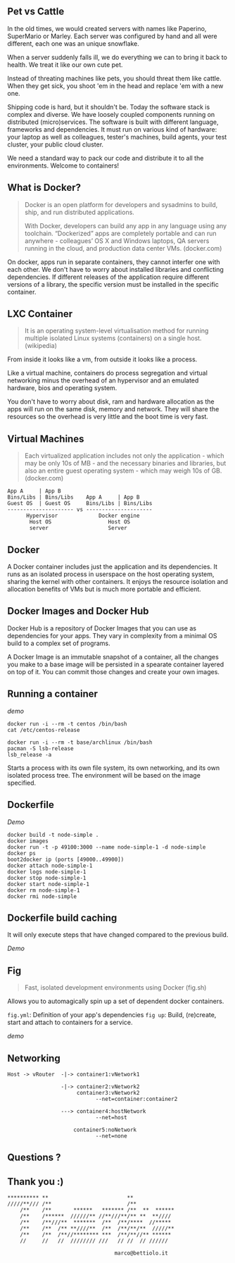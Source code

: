 ## Pet vs Cattle

In the old times, we would created servers with names like Paperino, SuperMario or Marley. Each server was configured by hand and all were different, each one was an unique snowflake. 

When a server suddenly falls ill, we do everything we can to bring it back to health. We treat it like our own cute pet.














Instead of threating machines like pets, you should threat them like cattle. When they get sick, you shoot 'em in the head and replace 'em with a new one.

Shipping code is hard, but it shouldn't be. Today the software stack is complex and diverse. We have loosely coupled components running on distributed (micro)services. The software is built with different language, frameworks and dependencies. It must run on various kind of hardware: your laptop as well as colleagues, tester's machines, build agents, your test cluster, your public cloud cluster.

We need a standard way to pack our code and distribute it to all the environments. Welcome to containers!










## What is Docker?

> Docker is an open platform for developers and sysadmins to build, ship, and run distributed applications.
>
> With Docker, developers can build any app in any language using any toolchain. “Dockerized” apps are completely portable and can run anywhere - colleagues’ OS X and Windows laptops, QA servers running in the cloud, and production data center VMs. (docker.com)














On docker, apps run in separate containers, they cannot interfer one with each other. We don't have to worry about installed libraries and conflicting dependencies. If different releases of the application require different versions of a library, the specific version must be installed in the specific container.
 


















## LXC Container

> It is an operating system-level virtualisation method for running multiple isolated Linux systems (containers) on a single host. (wikipedia)

From inside it looks like a vm, from outside it looks like a process.




















Like a virtual machine, containers do process segregation and virtual networking minus the overhead of an hypervisor and an emulated hardware, bios and operating system. 

You don't have to worry about disk, ram and hardware allocation as the apps will run on the same disk, memory and network. They will share the resources so the overhead is very little and the boot time is very fast.




















## Virtual Machines

> Each virtualized application includes not only the application - which may be only 10s of MB - and the necessary binaries and libraries, but also an entire guest operating system - which may weigh 10s of GB. (docker.com)


















    App A     | App B
    Bins/Libs | Bins/Libs    App A     | App B
    Guest OS  | Guest OS     Bins/Libs | Bins/Libs
    --------------------- vs ---------------------
          Hypervisor             Docker engine
           Host OS                  Host OS
           server                   Server












## Docker 
  
A Docker container includes just the application and its dependencies. It runs as an isolated process in userspace on the host operating system, sharing the kernel with other containers. It enjoys the resource isolation and allocation benefits of VMs but is much more portable and efficient.















## Docker Images and Docker Hub

Docker Hub is a repository of Docker Images that you can use as dependencies for your apps. They vary in complexity from a minimal OS build to a complex set of programs.

A Docker Image is an immutable snapshot of a container, all the changes you make to a base image will be persisted in a spearate container layered on top of it. You can commit those changes and create your own images.



















## Running a container

_demo_

```
docker run -i --rm -t centos /bin/bash
cat /etc/centos-release

docker run -i --rm -t base/archlinux /bin/bash
pacman -S lsb-release
lsb_release -a
```

Starts a process with its own file system, its own networking, and its own isolated process tree. The environment will be based on the image specified.














 
## Dockerfile

_Demo_

```
docker build -t node-simple .
docker images
docker run -t -p 49100:3000 --name node-simple-1 -d node-simple
docker ps
boot2docker ip (ports [49000..49900])
docker attach node-simple-1
docker logs node-simple-1
docker stop node-simple-1
docker start node-simple-1
docker rm node-simple-1
docker rmi node-simple
```
 










## Dockerfile build caching

It will only execute steps that have changed compared to the previous build.

_Demo_
















 
## Fig

> Fast, isolated development environments using Docker (fig.sh)

Allows you to automagically spin up a set of dependent docker containers.

`fig.yml`: Definition of your app's dependencies
`fig up`: Build, (re)create, start and attach to containers for a service.

_demo_
















## Networking
 
    Host -> vRouter  -|-> container1:vNetwork1
     
                     -|-> container2:vNetwork2
                          container3:vNetwork2 
                          		--net=container:container2
                    
                     ---> container4:hostNetwork 
                    			--net=host
                         
                         container5:noNetwork 
                         		--net=none












## Questions ?


















   		
## Thank you :)


    ********** **                         **            
    /////**/// /**                        /**            
        /**    /**       ******   ******* /**  **  ******
        /**    /******  //////** //**///**/** **  **//// 
        /**    /**///**  *******  /**  /**/****  //***** 
        /**    /**  /** **////**  /**  /**/**/**  /////**
        /**    /**  /**//******** ***  /**/**//** ****** 
        //     //   //  //////// ///   // //  // //////
    
                                      marco@bettiolo.it





